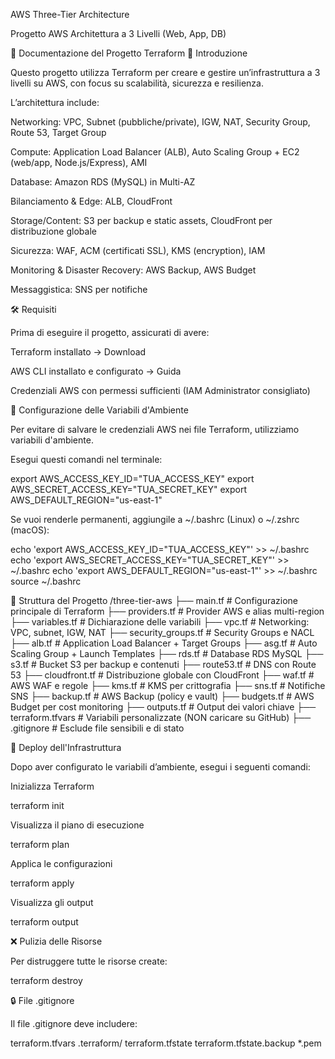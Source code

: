 AWS Three-Tier Architecture

Progetto AWS Architettura a 3 Livelli (Web, App, DB)

📌 Documentazione del Progetto Terraform
📖 Introduzione

Questo progetto utilizza Terraform per creare e gestire un’infrastruttura a 3 livelli su AWS, con focus su scalabilità, sicurezza e resilienza.

L’architettura include:

Networking: VPC, Subnet (pubbliche/private), IGW, NAT, Security Group, Route 53, Target Group

Compute: Application Load Balancer (ALB), Auto Scaling Group + EC2 (web/app, Node.js/Express), AMI

Database: Amazon RDS (MySQL) in Multi-AZ

Bilanciamento & Edge: ALB, CloudFront

Storage/Content: S3 per backup e static assets, CloudFront per distribuzione globale

Sicurezza: WAF, ACM (certificati SSL), KMS (encryption), IAM

Monitoring & Disaster Recovery: AWS Backup, AWS Budget

Messaggistica: SNS per notifiche

🛠️ Requisiti

Prima di eseguire il progetto, assicurati di avere:

Terraform installato → Download

AWS CLI installato e configurato → Guida

Credenziali AWS con permessi sufficienti (IAM Administrator consigliato)

🔧 Configurazione delle Variabili d'Ambiente

Per evitare di salvare le credenziali AWS nei file Terraform, utilizziamo variabili d'ambiente.

Esegui questi comandi nel terminale:

export AWS_ACCESS_KEY_ID="TUA_ACCESS_KEY"
export AWS_SECRET_ACCESS_KEY="TUA_SECRET_KEY"
export AWS_DEFAULT_REGION="us-east-1"


Se vuoi renderle permanenti, aggiungile a ~/.bashrc (Linux) o ~/.zshrc (macOS):

echo 'export AWS_ACCESS_KEY_ID="TUA_ACCESS_KEY"' >> ~/.bashrc
echo 'export AWS_SECRET_ACCESS_KEY="TUA_SECRET_KEY"' >> ~/.bashrc
echo 'export AWS_DEFAULT_REGION="us-east-1"' >> ~/.bashrc
source ~/.bashrc

📂 Struttura del Progetto
/three-tier-aws
 ├── main.tf               # Configurazione principale di Terraform
 ├── providers.tf          # Provider AWS e alias multi-region
 ├── variables.tf          # Dichiarazione delle variabili
 ├── vpc.tf                # Networking: VPC, subnet, IGW, NAT
 ├── security_groups.tf    # Security Groups e NACL
 ├── alb.tf                # Application Load Balancer + Target Groups
 ├── asg.tf                # Auto Scaling Group + Launch Templates
 ├── rds.tf                # Database RDS MySQL
 ├── s3.tf                 # Bucket S3 per backup e contenuti
 ├── route53.tf            # DNS con Route 53
 ├── cloudfront.tf         # Distribuzione globale con CloudFront
 ├── waf.tf                # AWS WAF e regole
 ├── kms.tf                # KMS per crittografia
 ├── sns.tf                # Notifiche SNS
 ├── backup.tf             # AWS Backup (policy e vault)
 ├── budgets.tf            # AWS Budget per cost monitoring
 ├── outputs.tf            # Output dei valori chiave
 ├── terraform.tfvars      # Variabili personalizzate (NON caricare su GitHub)
 ├── .gitignore            # Esclude file sensibili e di stato

🚀 Deploy dell'Infrastruttura

Dopo aver configurato le variabili d’ambiente, esegui i seguenti comandi:

Inizializza Terraform

terraform init


Visualizza il piano di esecuzione

terraform plan


Applica le configurazioni

terraform apply


Visualizza gli output

terraform output

❌ Pulizia delle Risorse

Per distruggere tutte le risorse create:

terraform destroy

🔒 File .gitignore

Il file .gitignore deve includere:

terraform.tfvars
.terraform/
terraform.tfstate
terraform.tfstate.backup
*.pem
